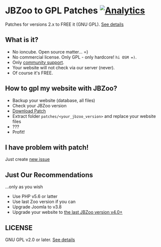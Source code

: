 # JBZoo to GPL Patches [![Analytics](https://ga-beacon.appspot.com/UA-122740514-1/jbzoo-gpl-patches)](https://github.com/igrigorik/ga-beacon)
Patches for versions 2.x to FREE it (GNU GPL). [See details](https://github.com/JBZoo/JBZoo)

## What is it?

 - No ioncube. Open source matter... =)
 - No commercial license. Only GPL - only hardcore! `hi OSM =)`.
 - Only [community support](http://forum.jbzoo.com/).
 - Your website will not check via our server (never).
 - Of course it's FREE.


## How to gpl my website with JBZoo?

 - Backup your website (database, all files)
 - Check your JBZoo version
 - [Download Patch](https://github.com/JBZoo/JBZoo-2-GPL-patches/archive/master.zip)
 - Extract folder `patches/<your_jbzoo_version>` and replace your website files
 - ???
 - Profit!


## I have problem with patch!
Just create [new issue](https://github.com/JBZoo/JBZoo-2-GPL-patches/issues/new)


## Just Our Recommendations
...only as you wish

 - Use PHP v5.6 or latter
 - Use last Zoo version if you can
 - Upgrade Joomla to v3.8
 - Upgrade your website to [the last JBZoo version v4.0+](https://github.com/JBZoo/JBZoo)


## LICENSE
GNU GPL v2.0 or later. [See details](https://github.com/JBZoo/JBZoo-2-GPL-patches/blob/master/LICENSE.md)
